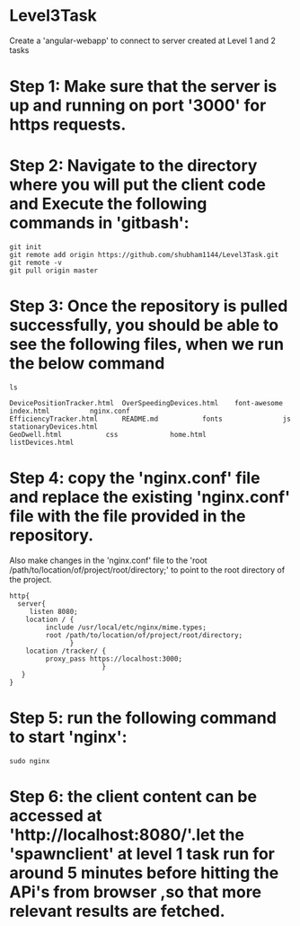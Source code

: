 # Level3Task
Create a 'angular-webapp' to connect to server created at Level 1 and 2 tasks 

# Step 1: Make sure that the server is up and running on port '3000' for https requests.

# Step 2: Navigate to the directory where you will put the client code and Execute the following commands in 'gitbash':

```
git init
git remote add origin https://github.com/shubham1144/Level3Task.git
git remote -v
git pull origin master

```
# Step 3: Once the repository is pulled successfully, you should be able to see the following files, when we run the below command

```
ls

```
```
DevicePositionTracker.html	OverSpeedingDevices.html	font-awesome			index.html			nginx.conf
EfficiencyTracker.html		README.md			fonts				js				stationaryDevices.html
GeoDwell.html			css				home.html			listDevices.html
```
# Step 4: copy the 'nginx.conf' file and replace the existing 'nginx.conf' file with the file provided in the repository.
Also make changes in the 'nginx.conf' file to the 'root /path/to/location/of/project/root/directory;' to point to the root directory of the project.

```
http{
  server{
     listen 8080;
    location / {
         include /usr/local/etc/nginx/mime.types;
         root /path/to/location/of/project/root/directory;
               }
    location /tracker/ {
         proxy_pass https://localhost:3000;
                       }
   }
}

```

# Step 5: run the following command to start 'nginx':
```
sudo nginx
```

# Step 6: the client content can be accessed at 'http://localhost:8080/'.let the 'spawnclient' at level 1 task run for around 5 minutes before hitting the APi's from browser ,so that more relevant results are fetched.


